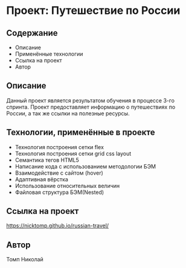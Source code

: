 # Проект: Путешествие по России

## Содержание

* Описание
* Применённые технологии
* Ссылка на проект
* Автор

## Описание

Данный проект является результатом обучения в процессе 3-го спринта.
Проект предоставляет информацию о путешествиях по России, а так же ссылки на полезные ресурсы.

## Технологии, применённые в проекте

+ Технология построения сетки flex 
+ Технология построения сетки grid css layout
+ Семантика тегов HTML5  
+ Написание кода с использованием методологии БЭМ  
+ Взаимодействие с сайтом (hover)
+ Адаптивная вёрстка
+ Использование относительных величин
+ Файловая структура БЭМ(Nested)  

## Ссылка на проект

https://nicktomp.github.io/russian-travel/

## Автор

Томп Николай  